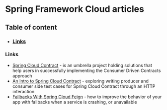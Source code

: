 # Spring Framework Cloud articles


## Table of content

- ### [Links](#links)


### Links

- [Spring Cloud Contract](https://spring.io/projects/spring-cloud-contract) - is an umbrella project holding solutions 
that help users in successfully implementing the Consumer Driven Contracts approach
- [An Intro to Spring Cloud Contract](https://www.baeldung.com/spring-cloud-contract) - exploring writing producer and 
consumer side test cases for Spring Cloud Contract through an HTTP interaction
- [Fallbacks With Spring Cloud Feign](https://arnoldgalovics.com/feign-fallback) - how to improve the behavior of your 
app with fallbacks when a service is crashing, or unavailable
